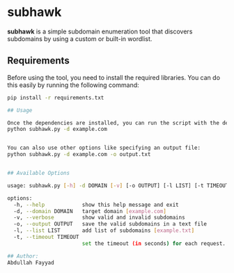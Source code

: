 # subhawk


**subhawk** is a simple subdomain enumeration tool that discovers subdomains by using a custom or built-in wordlist.

## Requirements

Before using the tool, you need to install the required libraries. You can do this easily by running the following command:

```bash
pip install -r requirements.txt

## Usage

Once the dependencies are installed, you can run the script with the desired options:
python subhawk.py -d example.com


You can also use other options like specifying an output file:
python subhawk.py -d example.com -o output.txt


## Available Options

usage: subhawk.py [-h] -d DOMAIN [-v] [-o OUTPUT] [-l LIST] [-t TIMEOUT]

options:
  -h, --help            show this help message and exit
  -d, --domain DOMAIN   target domain [example.com]
  -v, --verbose         show valid and invalid subdomains
  -o, --output OUTPUT   save the valid subdomains in a text file
  -l, --list LIST       add list of subdomains [example.txt]
  -t, --timeout TIMEOUT
                        set the timeout (in seconds) for each request. default is 3 seconds

## Author:
Abdullah Fayyad